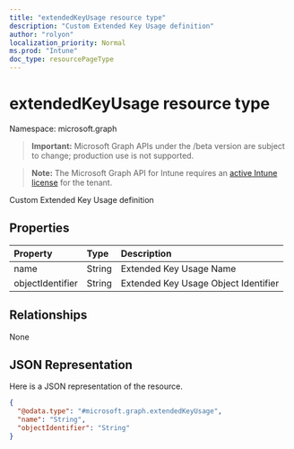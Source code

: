 ```yaml
---
title: "extendedKeyUsage resource type"
description: "Custom Extended Key Usage definition"
author: "rolyon"
localization_priority: Normal
ms.prod: "Intune"
doc_type: resourcePageType
---
```


# extendedKeyUsage resource type

Namespace: microsoft.graph

> **Important:** Microsoft Graph APIs under the /beta version are subject to change; production use is not supported.

> **Note:** The Microsoft Graph API for Intune requires an [active Intune license](https://go.microsoft.com/fwlink/?linkid=839381) for the tenant.

Custom Extended Key Usage definition

## Properties
|Property|Type|Description|
|:---|:---|:---|
|name|String|Extended Key Usage Name|
|objectIdentifier|String|Extended Key Usage Object Identifier|

## Relationships
None

## JSON Representation
Here is a JSON representation of the resource.
<!-- {
  "blockType": "resource",
  "@odata.type": "microsoft.graph.extendedKeyUsage"
}
-->
``` json
{
  "@odata.type": "#microsoft.graph.extendedKeyUsage",
  "name": "String",
  "objectIdentifier": "String"
}
```



